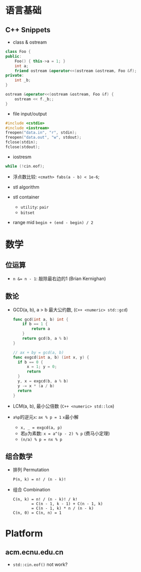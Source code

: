 # 语言基础

## C++ Snippets

* class & ostream

``` c++
class Foo {
public:
    Foo() { this->a = 1; }
    int a;
    friend ostream &operator<<(ostream &ostream, Foo &f);
private:
    int _b;
}

ostream &operator<<(ostream &ostream, Foo &f) {
    ostream << f._b;;
}
```

* file input/output

``` c++
#include <cstdio>
#include <iostream>
freopen("data.in", "r", stdin);
freopen("data.out", "w", stdout);
fclose(stdin);
fclose(stdout);
```

* iostresm

``` c++
while (!cin.eof);
```

* 浮点数比较: `<cmath> fabs(a - b) < 1e-6`;

* stl algorithm

* stl container
  
  * `utility`: `pair`  
  * `bitset`

* range mid `begin + (end - begin) / 2`

# 数学

## 位运算

* `n &= n - 1`: 敲除最右边的1 (Brian Kernighan)

## 数论

* GCD(a, b), a > b 最大公约数, (`C++ <numeric> std::gcd`)

  ``` go
  func gcd(int a, b) int {
      if b == 1 {
          return a
      }
      return gcd(b, a % b)
  }

  // ax + by = gcd(a, b)
  func exgcd(int a, b) (int x, y) {
    if b == 0 {
        x = 1; y = 0;
        return
    }
    y, x = exgcd(b, a % b)
    y -= x * (a / b)
    return
  }
* LCM(a, b), 最小公倍数 (`C++ <numeric> std::lcm`)

* `a%p`的逆元`x`: `ax % p = 1` `x`最小解
  * `x, _ = exgcd(a, p)`
  * 若`p`为素数: `x = a^(p - 2) % p` (费马小定理)
  * `(n/a) % p = nx % p`

## 组合数学

* 排列 Permutation
  ```
  P(n, k) = n! / (n - k)!
  ```

* 组合 Combination
  
  ```
  C(n, k) = n! / (n - k)! / k!
          = C(n - 1, k - 1) + C(n - 1, k)
          = C(n - 1, k) * n / (n - k)
  C(n, 0) = C(n, n) = 1
  ```

# Platform

## acm.ecnu.edu.cn

* `std::cin.eof()` not work?